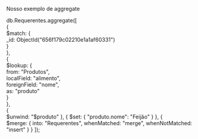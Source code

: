 
Nosso exemplo de aggregate 

db.Requerentes.aggregate([<br>
  {<br>
    $match: {<br>
      _id: ObjectId("656f179c02210e1a1af60331") <br>
    }<br>
  },<br>
  {<br>
    $lookup: {<br>
      from: "Produtos", <br>
      localField: "alimento",<br>
      foreignField: "nome",<br>
      as: "produto"<br>
    }<br>
  },<br>
  {<br>
    $unwind: "$produto"
  },
  {
    $set: {
      "produto.nome": "Feijão" 
    }
  },
  {<br>
    $merge: {
      into: "Requerentes", 
      whenMatched: "merge", 
      whenNotMatched: "insert" 
    }
  }
]);


